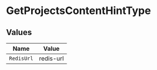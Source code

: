 # GetProjectsContentHintType


## Values

| Name       | Value      |
| ---------- | ---------- |
| `RedisUrl` | redis-url  |